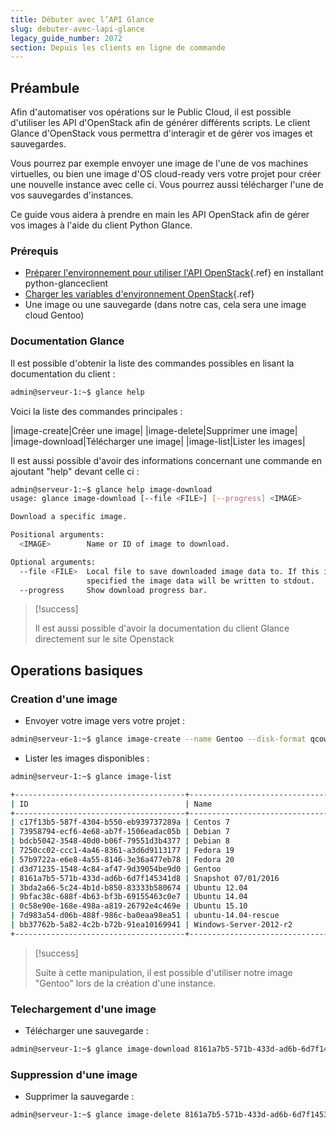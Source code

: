 ```yaml
---
title: Débuter avec l’API Glance
slug: debuter-avec-lapi-glance
legacy_guide_number: 2072
section: Depuis les clients en ligne de commande
---
```



## Préambule
Afin d'automatiser vos opérations sur le Public Cloud, il est possible d'utiliser les API d'OpenStack afin de générer différents scripts. Le client Glance d'OpenStack vous permettra d'interagir et de gérer vos images et sauvegardes.

Vous pourrez par exemple envoyer une image de l'une de vos machines virtuelles, ou bien une image d'OS cloud-ready vers votre projet pour créer une nouvelle instance avec celle ci. Vous pourrez aussi télécharger l'une de vos sauvegardes d'instances.

Ce guide vous aidera à prendre en main les API OpenStack afin de gérer vos images à l'aide du client Python Glance.


### Prérequis
- [Préparer l'environnement pour utiliser l'API OpenStack]({legacy}1851){.ref} en installant python-glanceclient
- [Charger les variables d'environnement OpenStack]({legacy}1852){.ref}
- Une image ou une sauvegarde (dans notre cas, cela sera une image cloud Gentoo)


### Documentation Glance
Il est possible d'obtenir la liste des commandes possibles en lisant la documentation du client :


```bash
admin@serveur-1:~$ glance help
```

Voici la liste des commandes principales :


|image-create|Créer une image|
|image-delete|Supprimer une image|
|image-download|Télécharger une image|
|image-list|Lister les images|

Il est aussi possible d'avoir des informations concernant une commande en ajoutant "help" devant celle ci :


```bash
admin@serveur-1:~$ glance help image-download
usage: glance image-download [--file <FILE>] [--progress] <IMAGE>

Download a specific image.

Positional arguments:
  <IMAGE>        Name or ID of image to download.

Optional arguments:
  --file <FILE>  Local file to save downloaded image data to. If this is not
                 specified the image data will be written to stdout.
  --progress     Show download progress bar.
```



> [!success]
>
> Il est aussi possible d'avoir la documentation du client Glance directement sur
> le site Openstack
> 


## Operations basiques

### Creation d'une image
- Envoyer votre image vers votre projet :

```bash
admin@serveur-1:~$ glance image-create --name Gentoo --disk-format qcow2 --container-format bare --file gentoo.qcow2
```

- Lister les images disponibles :

```bash
admin@serveur-1:~$ glance image-list

+--------------------------------------+------------------------------------+-------------+------------------+--------------+--------+
| ID                                   | Name                               | Disk Format | Container Format | Size         | Status |
+--------------------------------------+------------------------------------+-------------+------------------+--------------+--------+
| c17f13b5-587f-4304-b550-eb939737289a | Centos 7                           | raw         | bare             | 2149580800   | active |
| 73958794-ecf6-4e68-ab7f-1506eadac05b | Debian 7                           | raw         | bare             | 2149580800   | active |
| bdcb5042-3548-40d0-b06f-79551d3b4377 | Debian 8                           | raw         | bare             | 2149580800   | active |
| 7250cc02-ccc1-4a46-8361-a3d6d9113177 | Fedora 19                          | raw         | bare             | 2149580800   | active |
| 57b9722a-e6e8-4a55-8146-3e36a477eb78 | Fedora 20                          | raw         | bare             | 2149580800   | active |
| d3d71235-1548-4c84-af47-9d39054be9d0 | Gentoo                             | qcow2       | bare             | 1811218432   | active |
| 8161a7b5-571b-433d-ad6b-6d7f145341d8 | Snapshot 07/01/2016                | qcow2       | bare             | 1054605312   | active |
| 3bda2a66-5c24-4b1d-b850-83333b580674 | Ubuntu 12.04                       | raw         | bare             | 2149580800   | active |
| 9bfac38c-688f-4b63-bf3b-69155463c0e7 | Ubuntu 14.04                       | raw         | bare             | 10737418240  | active |
| 0c58e90e-168e-498a-a819-26792e4c469e | Ubuntu 15.10                       | qcow2       | bare             | 309854720    | active |
| 7d983a54-d06b-488f-986c-ba0eaa98ea51 | ubuntu-14.04-rescue                | raw         | bare             | 1073741824   | active |
| bb37762b-5a82-4c2b-b72b-91ea10169941 | Windows-Server-2012-r2             | raw         | bare             | 107374182400 | active |
+--------------------------------------+------------------------------------+-------------+------------------+--------------+--------+
```




> [!success]
>
> Suite à cette manipulation, il est possible d'utiliser notre image "Gentoo"
> lors de la création d'une instance.
> 


### Telechargement d'une image
- Télécharger une sauvegarde :

```bash
admin@serveur-1:~$ glance image-download 8161a7b5-571b-433d-ad6b-6d7f145341d8 --file snapshot.qcow2
```



### Suppression d'une image
- Supprimer la sauvegarde :

```bash
admin@serveur-1:~$ glance image-delete 8161a7b5-571b-433d-ad6b-6d7f145341d8
```